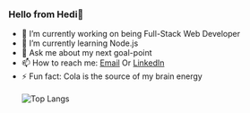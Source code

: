 ### Hello from **Hedi**👋
- 🔭 I’m currently working on being Full-Stack Web Developer
- 🌱 I’m currently learning Node.js
- 💬 Ask me about my next goal-point
- 📫 How to reach me: [Email](mailto:www.hedymuhamad481.com) Or [LinkedIn](https://www.linkedin.com/in/hedi-m-sharif-894408228/)
- ⚡ Fun fact: Cola is the source of my brain energy
<br/><br/>
  ![Top Langs](https://github-readme-stats.vercel.app/api/top-langs/?username=HediMuhamad&layout=compact&count_private=true&show_icons=true&theme=dracula)
